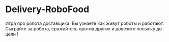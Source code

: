 # Delivery-RoboFood
Игра про робота доставщика. Вы узнаете как живут роботы и работают. Сыграйте за робота, сражайтесь против других и довезите посылку до цели !
